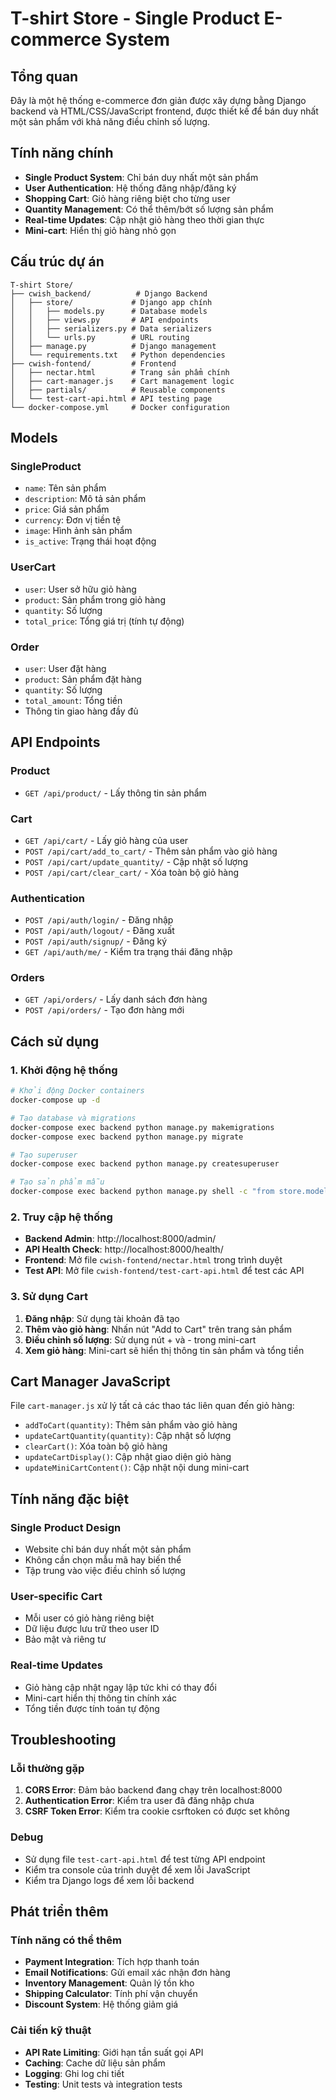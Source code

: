 # T-shirt Store - Single Product E-commerce System

## Tổng quan

Đây là một hệ thống e-commerce đơn giản được xây dựng bằng Django backend và HTML/CSS/JavaScript frontend, được thiết kế để bán duy nhất một sản phẩm với khả năng điều chỉnh số lượng.

## Tính năng chính

- **Single Product System**: Chỉ bán duy nhất một sản phẩm
- **User Authentication**: Hệ thống đăng nhập/đăng ký
- **Shopping Cart**: Giỏ hàng riêng biệt cho từng user
- **Quantity Management**: Có thể thêm/bớt số lượng sản phẩm
- **Real-time Updates**: Cập nhật giỏ hàng theo thời gian thực
- **Mini-cart**: Hiển thị giỏ hàng nhỏ gọn

## Cấu trúc dự án

```
T-shirt Store/
├── cwish_backend/          # Django Backend
│   ├── store/             # Django app chính
│   │   ├── models.py      # Database models
│   │   ├── views.py       # API endpoints
│   │   ├── serializers.py # Data serializers
│   │   └── urls.py        # URL routing
│   ├── manage.py          # Django management
│   └── requirements.txt   # Python dependencies
├── cwish-fontend/         # Frontend
│   ├── nectar.html        # Trang sản phẩm chính
│   ├── cart-manager.js    # Cart management logic
│   ├── partials/          # Reusable components
│   └── test-cart-api.html # API testing page
└── docker-compose.yml     # Docker configuration
```

## Models

### SingleProduct
- `name`: Tên sản phẩm
- `description`: Mô tả sản phẩm
- `price`: Giá sản phẩm
- `currency`: Đơn vị tiền tệ
- `image`: Hình ảnh sản phẩm
- `is_active`: Trạng thái hoạt động

### UserCart
- `user`: User sở hữu giỏ hàng
- `product`: Sản phẩm trong giỏ hàng
- `quantity`: Số lượng
- `total_price`: Tổng giá trị (tính tự động)

### Order
- `user`: User đặt hàng
- `product`: Sản phẩm đặt hàng
- `quantity`: Số lượng
- `total_amount`: Tổng tiền
- Thông tin giao hàng đầy đủ

## API Endpoints

### Product
- `GET /api/product/` - Lấy thông tin sản phẩm

### Cart
- `GET /api/cart/` - Lấy giỏ hàng của user
- `POST /api/cart/add_to_cart/` - Thêm sản phẩm vào giỏ hàng
- `POST /api/cart/update_quantity/` - Cập nhật số lượng
- `POST /api/cart/clear_cart/` - Xóa toàn bộ giỏ hàng

### Authentication
- `POST /api/auth/login/` - Đăng nhập
- `POST /api/auth/logout/` - Đăng xuất
- `POST /api/auth/signup/` - Đăng ký
- `GET /api/auth/me/` - Kiểm tra trạng thái đăng nhập

### Orders
- `GET /api/orders/` - Lấy danh sách đơn hàng
- `POST /api/orders/` - Tạo đơn hàng mới

## Cách sử dụng

### 1. Khởi động hệ thống

```bash
# Khởi động Docker containers
docker-compose up -d

# Tạo database và migrations
docker-compose exec backend python manage.py makemigrations
docker-compose exec backend python manage.py migrate

# Tạo superuser
docker-compose exec backend python manage.py createsuperuser

# Tạo sản phẩm mẫu
docker-compose exec backend python manage.py shell -c "from store.models import SingleProduct; SingleProduct.objects.create(name='Magic Hummingbird Food Formula', description='The Best Hummingbird Food On Earth', price=20.00, currency='USD', is_active=True)"
```

### 2. Truy cập hệ thống

- **Backend Admin**: http://localhost:8000/admin/
- **API Health Check**: http://localhost:8000/health/
- **Frontend**: Mở file `cwish-fontend/nectar.html` trong trình duyệt
- **Test API**: Mở file `cwish-fontend/test-cart-api.html` để test các API

### 3. Sử dụng Cart

1. **Đăng nhập**: Sử dụng tài khoản đã tạo
2. **Thêm vào giỏ hàng**: Nhấn nút "Add to Cart" trên trang sản phẩm
3. **Điều chỉnh số lượng**: Sử dụng nút + và - trong mini-cart
4. **Xem giỏ hàng**: Mini-cart sẽ hiển thị thông tin sản phẩm và tổng tiền

## Cart Manager JavaScript

File `cart-manager.js` xử lý tất cả các thao tác liên quan đến giỏ hàng:

- `addToCart(quantity)`: Thêm sản phẩm vào giỏ hàng
- `updateCartQuantity(quantity)`: Cập nhật số lượng
- `clearCart()`: Xóa toàn bộ giỏ hàng
- `updateCartDisplay()`: Cập nhật giao diện giỏ hàng
- `updateMiniCartContent()`: Cập nhật nội dung mini-cart

## Tính năng đặc biệt

### Single Product Design
- Website chỉ bán duy nhất một sản phẩm
- Không cần chọn mẫu mã hay biến thể
- Tập trung vào việc điều chỉnh số lượng

### User-specific Cart
- Mỗi user có giỏ hàng riêng biệt
- Dữ liệu được lưu trữ theo user ID
- Bảo mật và riêng tư

### Real-time Updates
- Giỏ hàng cập nhật ngay lập tức khi có thay đổi
- Mini-cart hiển thị thông tin chính xác
- Tổng tiền được tính toán tự động

## Troubleshooting

### Lỗi thường gặp

1. **CORS Error**: Đảm bảo backend đang chạy trên localhost:8000
2. **Authentication Error**: Kiểm tra user đã đăng nhập chưa
3. **CSRF Token Error**: Kiểm tra cookie csrftoken có được set không

### Debug

- Sử dụng file `test-cart-api.html` để test từng API endpoint
- Kiểm tra console của trình duyệt để xem lỗi JavaScript
- Kiểm tra Django logs để xem lỗi backend

## Phát triển thêm

### Tính năng có thể thêm

- **Payment Integration**: Tích hợp thanh toán
- **Email Notifications**: Gửi email xác nhận đơn hàng
- **Inventory Management**: Quản lý tồn kho
- **Shipping Calculator**: Tính phí vận chuyển
- **Discount System**: Hệ thống giảm giá

### Cải tiến kỹ thuật

- **API Rate Limiting**: Giới hạn tần suất gọi API
- **Caching**: Cache dữ liệu sản phẩm
- **Logging**: Ghi log chi tiết
- **Testing**: Unit tests và integration tests
